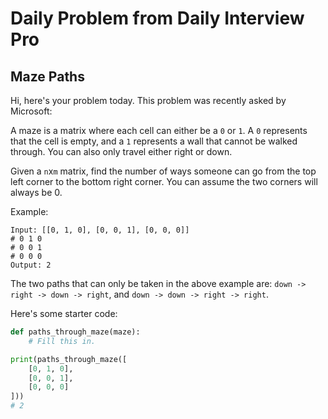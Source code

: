 # Daily Problem from Daily Interview Pro

## Maze Paths

Hi, here's your problem today. This problem was recently asked by Microsoft:

A maze is a matrix where each cell can either be a `0` or `1`. 
A `0` represents that the cell is empty, and a `1` represents a wall that cannot be walked through. 
You can also only travel either right or down.

Given a `n`x`m` matrix, find the number of ways someone can go from the top left corner to the bottom right corner. 
You can assume the two corners will always be 0.

Example:
```
Input: [[0, 1, 0], [0, 0, 1], [0, 0, 0]]
# 0 1 0
# 0 0 1
# 0 0 0
Output: 2
```

The two paths that can only be taken in the above example are:
`down -> right -> down -> right`, and `down -> down -> right -> right`.

Here's some starter code:
```python
def paths_through_maze(maze):
    # Fill this in.

print(paths_through_maze([
    [0, 1, 0],
    [0, 0, 1],
    [0, 0, 0]
]))
# 2
```